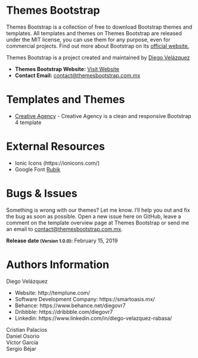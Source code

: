 # Themes Bootstrap 
<p>Themes Bootstrap is a collection of free to download Bootstrap themes and templates. All templates and themes on Themes Bootstrap are released under the MIT license, you can use them for any purpose, even for commercial projects. Find out more about Bootstrap on its <a href="https://getbootstrap.com/" target="_blank" rel="noopener">official website.</a></p>

<p>Themes Bootstrap is a project created and maintained by <a href="http://templune.com/">Diego Velázquez</a></p>
<ul>
  <li><b>Themes Bootstrap Website:</b> <a href="https://themesbootstrap.com.mx/">Visit Website</a><br></li>
  <li><b>Contact Email:</b> <a href="mailto:contact@themesbootstrap.com.mx">contact@themesbootstrap.com.mx</a></li>
</ul>

# Templates and Themes
<ul>
  <li><a href="https://themesbootstrap.com.mx/templates/creative-agency-template/index.html">Creative Agency</a> - Creative Agency is a clean and responsive Bootstrap 4 template</li>
</ul>

# External Resources
<ul>
  <li>Ionic Icons (https://ionicons.com/)</li>
  <li>Google Font <a href="https://fonts.google.com/specimen/Rubik">Rubik</a></li>
</ul>

# Bugs & Issues
<p>Something is wrong with our themes? Let me know. I’ll help you out and fix the bug as soon as possible. Open a new issue here on GitHub, leave a comment on the template overview page at Themes Bootstrap or send me an email to <a href="mailto:contact@themesbootstrap.com.mx">contact@themesbootstrap.com.mx</a>.</p>

<b>Release date <small>(Version 1.0.0)</small>:</b> February 15, 2019

# Authors Information
<p>Diego Velázquez</p>
<ul>
  <li>Website: http://templune.com/</li>
  <li>Software Development Company: https://smartoasis.mx/</li>
  <li>Behance: https://www.behance.net/diegovr7</li>
  <li>Dribbble: https://dribbble.com/diegovr7</li>
  <li>Linkedin: https://www.linkedin.com/in/diego-velazquez-rabasa/</li>
</ul>
<p>Cristian Palacios<br>
Daniel Osorio<br>
Víctor García<br>
Sergio Béjar</p>


